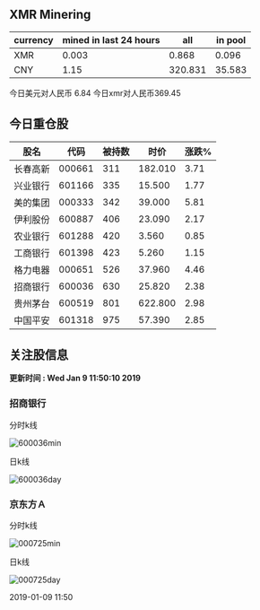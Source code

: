 ## XMR Minering

|currency|mined in last 24 hours|all|in pool|
|---|---|---|---|
|XMR|0.003|0.868|0.096|
|CNY|1.15|320.831|35.583|

今日美元对人民币 6.84	今日xmr对人民币369.45


## 今日重仓股 

|股名|代码|被持数|时价|涨跌%|
|---|---|---|---|---|
|长春高新|000661|311|182.010|3.71|
|兴业银行|601166|335|15.500|1.77|
|美的集团|000333|342|39.000|5.81|
|伊利股份|600887|406|23.090|2.17|
|农业银行|601288|420|3.560|0.85|
|工商银行|601398|423|5.260|1.15|
|格力电器|000651|526|37.960|4.46|
|招商银行|600036|630|25.820|2.38|
|贵州茅台|600519|801|622.800|2.98|
|中国平安|601318|975|57.390|2.85|

## 关注股信息
**更新时间 : Wed Jan  9 11:50:10 2019**
### 招商银行 
分时k线

![600036min](http://image.sinajs.cn/newchart/min/n/sh600036.gif)

日k线

![600036day](http://image.sinajs.cn/newchart/daily/n/sh600036.gif)

### 京东方Ａ 
分时k线

![000725min](http://image.sinajs.cn/newchart/min/n/sz000725.gif)

日k线

![000725day](http://image.sinajs.cn/newchart/daily/n/sz000725.gif)

2019-01-09 11:50